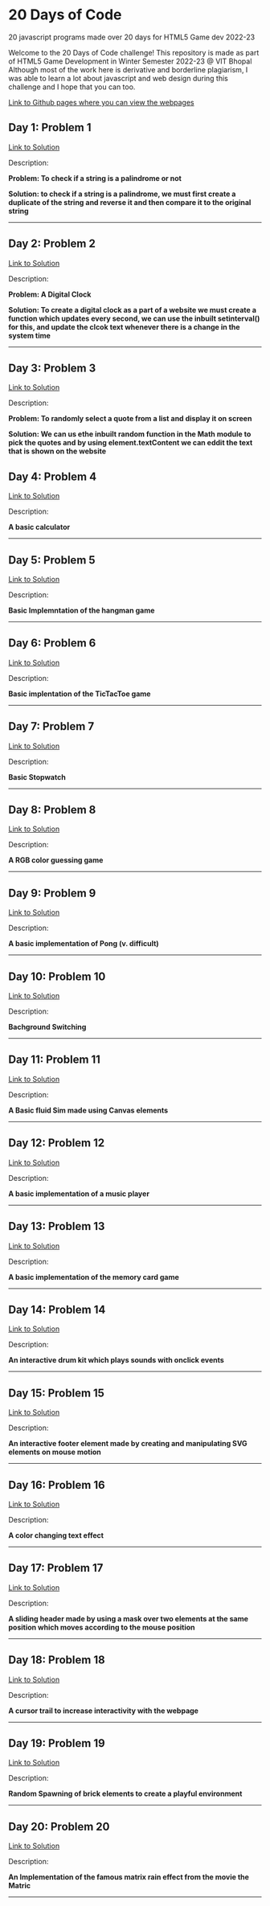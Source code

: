 

# 20 Days of Code
20 javascript programs made over 20 days for HTML5 Game dev 2022-23

Welcome to the 20 Days of Code challenge! This repository is made as part of HTML5 Game Development in Winter Semester 2022-23 @ VIT Bhopal
Although most of the work here is derivative and borderline plagiarism, I was able to learn a lot about javascript and web design during this challenge and I hope that you can too.

[Link to Github pages where you can view the webpages](https://rishikeshmvit.github.io/Days-of-Code-Streak-Javascript/)

## Day 1: Problem 1
[Link to Solution](./Day1-Palindrome/day1.html)

Description:

**Problem: To check if a string is a palindrome or not**

**Solution: to check if a string is a palindrome, we must first create a duplicate of the string and reverse it and then compare it to the original string**

---

## Day 2: Problem 2
[Link to Solution](./Day2-Clock/day2.html)

Description:

**Problem: A Digital Clock**

**Solution: To create a digital clock as a part of a website we must create a function which updates every second, we can use the inbuilt setinterval() for this, and update the clcok text whenever there is a change in the system time**

---
## Day 3: Problem 3
[Link to Solution](./Day3-Quotes/day3.html)

Description:

**Problem: To randomly select a quote from a list and display it on screen**

**Solution: We can us ethe inbuilt random function in the Math module to pick the quotes and by using element.textContent we can eddit the text that is shown on the website**
## Day 4: Problem 4
[Link to Solution](./Day4-Calculator/day4.html)

Description:

**A basic calculator**

---
## Day 5: Problem 5
[Link to Solution](./Day5-Hangman/day5.html)

Description:

**Basic Implemntation of the hangman game**

---
## Day 6: Problem 6
[Link to Solution](./Day6-TicTacToe/day6.html)

Description:

**Basic implentation of the TicTacToe game**

---
## Day 7: Problem 7
[Link to Solution](./Day7-Stopwatch/Day7.html)

Description:

**Basic Stopwatch**

---
## Day 8: Problem 8
[Link to Solution](./Day8-RGB/Day8.html)

Description:

**A RGB color guessing game**

---
## Day 9: Problem 9
[Link to Solution](./Day9-Pong/Day9.html)

Description:

**A basic implementation of Pong (v. difficult)**

---
## Day 10: Problem 10
[Link to Solution](./Day10-BackgroundSwitcher/Day10.html)

Description:

**Bachground Switching**

---
## Day 11: Problem 11
[Link to Solution](./Day11-FluidSim/Day11.html)

Description:

**A Basic fluid Sim made using Canvas elements**

---

## Day 12: Problem 12
[Link to Solution](./Day12-MusicPlayer/Day12.html)

Description:

**A basic implementation of a music player**

---
## Day 13: Problem 13
[Link to Solution](./Day13-Tilegame/Day13.html)

Description:

**A basic implementation of the memory card game**

---
## Day 14: Problem 14
[Link to Solution](./Day14-Drums/Day14.html)

Description:

**An interactive drum kit which plays sounds with onclick events**

---
## Day 15: Problem 15
[Link to Solution](./Day15-InteractiveWave/Day15.html)

Description:

**An interactive footer element made by creating and manipulating SVG elements on mouse motion**

---
## Day 16: Problem 16
[Link to Solution](./Day16-textEffects/Day16.html)

Description:

**A color changing text effect**

---
## Day 17: Problem 17
[Link to Solution](./Day17-SlidingHeader/Day17.html)

Description:

**A sliding header made by using a mask over two elements at the same position which moves according to the mouse position**

---
## Day 18: Problem 18
[Link to Solution](./Day18-CursorTrail/Day18.html)

Description:

**A cursor trail to increase interactivity with the webpage**

---
## Day 19: Problem 19
[Link to Solution](./Day19-Bricks/Day19.html)

Description:

**Random Spawning of brick elements to create a playful environment**

---
## Day 20: Problem 20
[Link to Solution](./Day20-MatrixRain/Day20.html)

Description:

**An Implementation of the famous matrix rain effect from the movie the Matric**

---

